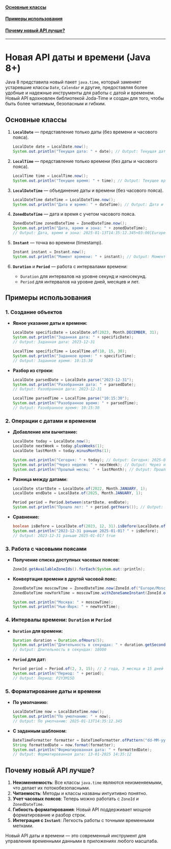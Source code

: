 #### [Основные классы](#Основные-классы-1)
#### [Примеры использования](#Примеры-использования-1)
#### [Почему новый API лучше?](#Почему-новый-api-лучше-1)

---
# Новая API даты и времени (Java 8+)

Java 8 представила новый пакет `java.time`, который заменяет устаревшие классы `Date`, `Calendar` и другие, предоставляя более удобные и надежные инструменты для работы с датой и временем. Новый API вдохновлен библиотекой Joda-Time и создан для того, чтобы быть более читаемым, безопасным и гибким.

## Основные классы

1. **`LocalDate`** — представление только даты (без времени и часового пояса).
   ```java
   LocalDate date = LocalDate.now();
   System.out.println("Текущая дата: " + date); // Output: Текущая дата: 2025-01-13
   ```

2. **`LocalTime`** — представление только времени (без даты и часового пояса).
   ```java
   LocalTime time = LocalTime.now();
   System.out.println("Текущее время: " + time); // Output: Текущее время: 14:35:12.345
   ```

3. **`LocalDateTime`** — объединение даты и времени (без часового пояса).
   ```java
   LocalDateTime dateTime = LocalDateTime.now();
   System.out.println("Дата и время: " + dateTime); // Output: Дата и время: 2025-01-13T14:35:12.345
   ```

4. **`ZonedDateTime`** — дата и время с учетом часового пояса.
   ```java
   ZonedDateTime zonedDateTime = ZonedDateTime.now();
   System.out.println("Дата, время и зона: " + zonedDateTime);
   // Output: Дата, время и зона: 2025-01-13T14:35:12.345+03:00[Europe/Moscow]
   ```

5. **`Instant`** — точка во времени (timestamp).
   ```java
   Instant instant = Instant.now();
   System.out.println("Момент времени: " + instant); // Output: Момент времени: 2025-01-13T11:35:12.345Z
   ```

6. **`Duration`** и **`Period`** — работа с интервалами времени:
    - `Duration` для интервалов на уровне секунд и наносекунд.
    - `Period` для интервалов на уровне дней, месяцев и лет.

## Примеры использования

### 1. **Создание объектов**

- **Явное указание даты и времени:**
   ```java
   LocalDate specificDate = LocalDate.of(2023, Month.DECEMBER, 31);
   System.out.println("Заданная дата: " + specificDate);
   // Output: Заданная дата: 2023-12-31

   LocalTime specificTime = LocalTime.of(10, 15, 30);
   System.out.println("Заданное время: " + specificTime);
   // Output: Заданное время: 10:15:30
   ```

- **Разбор из строки:**
   ```java
   LocalDate parsedDate = LocalDate.parse("2023-12-31");
   System.out.println("Разобранная дата: " + parsedDate);
   // Output: Разобранная дата: 2023-12-31

   LocalTime parsedTime = LocalTime.parse("10:15:30");
   System.out.println("Разобранное время: " + parsedTime);
   // Output: Разобранное время: 10:15:30
   ```

### 2. **Операции с датами и временем**

- **Добавление или вычитание:**
   ```java
   LocalDate today = LocalDate.now();
   LocalDate nextWeek = today.plusWeeks(1);
   LocalDate lastMonth = today.minusMonths(1);

   System.out.println("Сегодня: " + today); // Output: Сегодня: 2025-01-13
   System.out.println("Через неделю: " + nextWeek); // Output: Через неделю: 2025-01-20
   System.out.println("Прошлый месяц: " + lastMonth); // Output: Прошлый месяц: 2024-12-13
   ```

- **Разница между датами:**
   ```java
   LocalDate startDate = LocalDate.of(2022, Month.JANUARY, 1);
   LocalDate endDate = LocalDate.of(2025, Month.JANUARY, 1);

   Period period = Period.between(startDate, endDate);
   System.out.println("Прошло лет: " + period.getYears()); // Output: Прошло лет: 3
   ```

- **Сравнение:**
   ```java
   boolean isBefore = LocalDate.of(2023, 12, 31).isBefore(LocalDate.of(2025, 1, 1));
   System.out.println("2023-12-31 раньше 2025-01-01? " + isBefore);
   // Output: 2023-12-31 раньше 2025-01-01? true
   ```

### 3. **Работа с часовыми поясами**

- **Получение списка доступных часовых поясов:**
   ```java
   ZoneId.getAvailableZoneIds().forEach(System.out::println);
   ```

- **Конвертация времени в другой часовой пояс:**
   ```java
   ZonedDateTime moscowTime = ZonedDateTime.now(ZoneId.of("Europe/Moscow"));
   ZonedDateTime newYorkTime = moscowTime.withZoneSameInstant(ZoneId.of("America/New_York"));

   System.out.println("Москва: " + moscowTime);
   System.out.println("Нью-Йорк: " + newYorkTime);
   ```

### 4. **Интервалы времени: `Duration` и `Period`**

- **`Duration` для времени:**
   ```java
   Duration duration = Duration.ofHours(5);
   System.out.println("Длительность в секундах: " + duration.getSeconds());
   // Output: Длительность в секундах: 18000
   ```

- **`Period` для дат:**
   ```java
   Period period = Period.of(2, 3, 15); // 2 года, 3 месяца и 15 дней
   System.out.println("Период: " + period);
   // Output: Период: P2Y3M15D
   ```

### 5. **Форматирование даты и времени**

- **По умолчанию:**
   ```java
   LocalDateTime now = LocalDateTime.now();
   System.out.println("По умолчанию: " + now);
   // Output: По умолчанию: 2025-01-13T14:35:12.345
   ```

- **С заданным шаблоном:**
   ```java
   DateTimeFormatter formatter = DateTimeFormatter.ofPattern("dd-MM-yyyy HH:mm:ss");
   String formattedDate = now.format(formatter);
   System.out.println("Форматированная дата: " + formattedDate);
   // Output: Форматированная дата: 13-01-2025 14:35:12
   ```

## Почему новый API лучше?

1. **Неизменяемость**: Все классы `java.time` являются неизменяемыми, что делает их потокобезопасными.
2. **Читаемость**: Методы и классы названы интуитивно понятно.
3. **Учет часовых поясов**: Теперь можно работать с `ZoneId` и `ZonedDateTime`.
4. **Гибкость форматирования**: Новый API поддерживает мощное форматирование и разбор строк.
5. **Интеграция с `Instant`**: Легкость работы с точными временными метками.

Новый API даты и времени — это современный инструмент для управления временными данными в приложениях любого масштаба.
